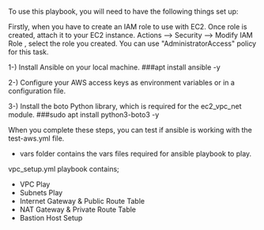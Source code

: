 
To use this playbook, you will need to have the following things set up:


Firstly, when you have to create an IAM role to use with EC2. Once role is created, attach it to your EC2 instance. Actions --> Security --> Modify IAM Role , select the role you created. You can use "AdministratorAccess" policy for this task. 

1-) Install Ansible on your local machine. ###apt install ansible -y

2-) Configure your AWS access keys as environment variables or in a configuration file.

3-) Install the boto Python library, which is required for the ec2_vpc_net module. ###sudo apt install python3-boto3 -y

When you complete these steps, you can test if ansible is working with the test-aws.yml file.

* vars folder contains the vars files required for ansible playbook to play.

vpc_setup.yml playbook contains;

* VPC Play
* Subnets Play
* Internet Gateway & Public Route Table
* NAT Gateway & Private Route Table
* Bastion Host Setup


